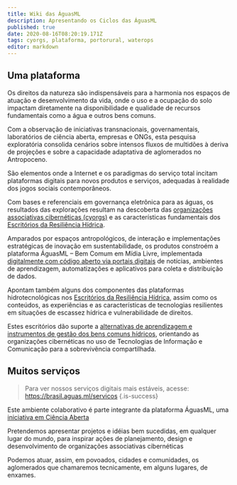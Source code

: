 ```yaml
---
title: Wiki das ÁguasML
description: Apresentando os Ciclos das ÁguasML
published: true
date: 2020-08-16T08:20:19.171Z
tags: cyorgs, plataforma, portorural, waterops
editor: markdown
---
```


## Uma plataforma

Os direitos da natureza são indispensáveis para a harmonia nos espaços de atuação e desenvolvimento da vida, onde o uso e a ocupação do solo impactam diretamente na disponibilidade e qualidade de recursos fundamentais como a água e outros bens comuns.

Com a observação de iniciativas transnacionais, governamentais, laboratórios de ciência aberta, empresas e ONGs, esta pesquisa exploratória consolida cenários sobre intensos fluxos de multidões à deriva de projeções e sobre a capacidade adaptativa de aglomerados no Antropoceno.

São elementos onde a Internet e os paradigmas do serviço total incitam plataformas digitais para novos produtos e serviços, adequadas à realidade dos jogos sociais contemporâneos.

Com bases e referenciais em governança eletrônica para as águas, os resultados das explorações resultam na descoberta das [organizações associativas cibernéticas (cyorgs)](/natureza/cyorgs) e as características fundamentais dos [Escritórios da Resiliência Hídrica](/natureza/resiliencia-hidrica).

Amparados por espaços antropológicos, de interação e implementações estratégicas de inovação em sustentabilidade, os produtos constroém a plataforma ÁguasML – Bem Comum em Mídia Livre, implementada [digitalmente com código aberto via portais digitais](/plataforma/digitais) de notícias, ambientes de aprendizagem, automatizações e aplicativos para coleta e distribuição de dados.

Apontam também alguns dos componentes das plataformas hidrotecnológicas nos [Escritórios da Resiliência Hídrica](/natureza/resiliencia-hidrica), assim como os conteúdos, as experiências e as características de tecnologias resilientes em situações de escassez hídrica e vulnerabilidade de direitos.

Estes escritórios dão suporte a [alternativas de aprendizagem e instrumentos de gestão dos bens comuns hídricos](/porto-rural/caminhos-possiveis), orientando as organizações cibernéticas no uso de Tecnologias de Informação e Comunicação para a sobrevivência compartilhada.

## Muitos serviços

> Para ver nossos serviços digitais mais estáveis, acesse: https://brasil.aguas.ml/servicos
{.is-success}

Este ambiente colaborativo é parte integrante da plataforma ÁguasML, uma [iniciativa em Ciência Aberta](/objetivos)

Pretendemos apresentar projetos e idéias bem sucedidas, em qualquer lugar do mundo, para inspirar ações de planejamento, design e desenvolvimento de organizações associativas cibernéticas

Podemos atuar, assim, em povoados, cidades e comunidades, os aglomerados que chamaremos tecnicamente, em alguns lugares, de enxames.



